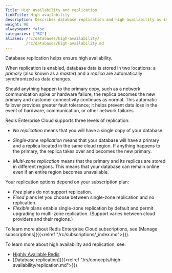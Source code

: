 ```yaml
---
Title: High availability and replication
linkTitle: High availability
description: Describes database replication and high availability as it affects Redis Enterprise Cloud.   
weight: 90
alwaysopen: false
categories: ["RC"]
aliases: /rc/databases/high-availability/
         /rc/databases/high-availability.md
---
```


Database replication helps ensure high availability. 

When replication is enabled, database data is stored in two locations: a _primary_ (also known as a _master_) and a _replica_ are automatically synchronized as data changes.  

Should anything happen to the primary copy, such as a network communication spike or hardware failure, the replica becomes the new primary and customer connectivity continues as normal.  This automatic failover provides greater fault tolerance; it helps prevent data loss in the event of hardware, communication, or other network failures. 

Redis Enterprise Cloud supports three levels of replication:

- _No replication_ means that you will have a single copy of your database.

- _Single-zone replication_ means that your database will have a primary and a replica located in the same cloud region. If anything happens to the primary, the replica takes over and becomes the new primary.

- _Multi-zone replication_ means that the primary and its replicas are stored in different regions. This means that your database can remain online even if an entire region becomes unavailable.

Your replication options depend on your subscription plan:

- _Free_ plans do not support replication.
- _Fixed_ plans let you choose between single-zone replication and no replication.  
- _Flexible_ plans enable single-zone replication by default and permit upgrading to multi-zone replication. (Support varies between cloud providers and their regions.) 

To learn more about Redis Enterprise Cloud subscriptions, see [Manage subscriptions]({{<relref "/rc/subscriptions/_index.md">}}).

To learn more about high availability and replication, see:
- [Highly Available Redis](https://redislabs.com/redis-enterprise/technology/highly-available-redis/)
- [Database replication]({{<relref "/rs/concepts/high-availability/replication.md">}})

